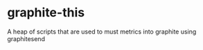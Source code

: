 graphite-this
=============

A heap of scripts that are used to must metrics into graphite using graphitesend
